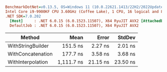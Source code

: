 ``` ini

BenchmarkDotNet=v0.13.5, OS=Windows 11 (10.0.22621.1413/22H2/2022Update/SunValley2)
Intel Core i9-9900KF CPU 3.60GHz (Coffee Lake), 1 CPU, 16 logical and 8 physical cores
.NET SDK=7.0.202
  [Host]     : .NET 6.0.15 (6.0.1523.11507), X64 RyuJIT AVX2 [AttachedDebugger]
  DefaultJob : .NET 6.0.15 (6.0.1523.11507), X64 RyuJIT AVX2


```
|            Method |       Mean |    Error |   StdDev |
|------------------ |-----------:|---------:|---------:|
| WithStringBuilder |   151.5 ns |  2.27 ns |  2.01 ns |
| WithConcatenation |   177.7 ns |  3.58 ns |  3.68 ns |
| WithInterpolation | 1,111.7 ns | 21.15 ns | 23.50 ns |
